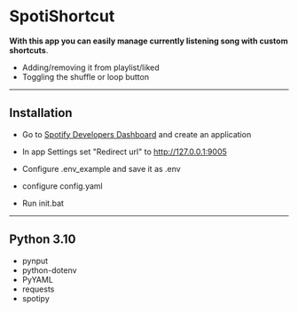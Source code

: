 # SpotiShortcut

**With this app you can easily manage currently listening song with custom shortcuts**.

- Adding/removing it from playlist/liked
- Toggling the shuffle or loop button

---

## Installation

- Go to [Spotify Developers Dashboard](https://developer.spotify.com/dashboard/) and create an application

- In app Settings set "Redirect url" to <http://127.0.0.1:9005>
- Configure .env_example and save it as .env
- configure config.yaml
- Run init.bat

---

## Python 3.10

- pynput
- python-dotenv
- PyYAML
- requests
- spotipy
